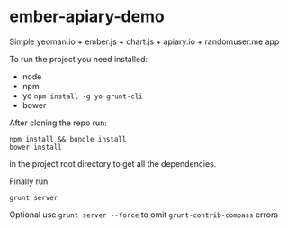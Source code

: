 ember-apiary-demo
=================

Simple yeoman.io + ember.js + chart.js + apiary.io + randomuser.me app

To run the project you need installed:

 - node
 - npm
 - yo `npm install -g yo grunt-cli`
 - bower

After cloning the repo run:

    npm install && bundle install
    bower install

in the project root directory to get all the dependencies.

Finally run

    grunt server

Optional use `grunt server --force` to omit `grunt-contrib-compass` errors
